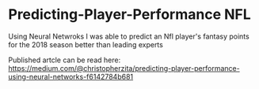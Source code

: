 # Predicting-Player-Performance NFL
Using Neural Netwroks I was able to predict an Nfl player's fantasy points for the 2018 season better than leading experts

Published artcle can be read here: https://medium.com/@christopherzita/predicting-player-performance-using-neural-networks-f6142784b681
